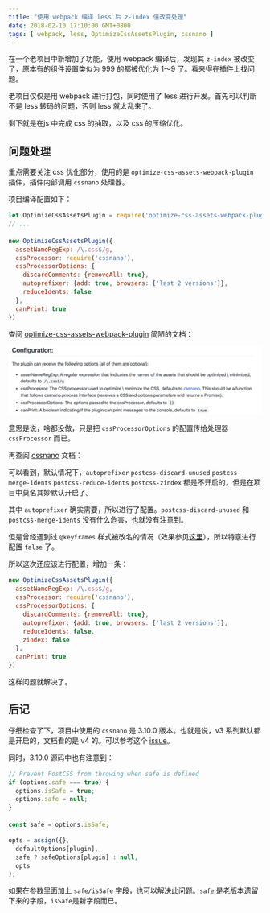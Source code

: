 ```yaml
---
title: "使用 webpack 编译 less 后 z-index 值改变处理"
date: 2018-02-10 17:10:00 GMT+0800
tags: [ webpack, less, OptimizeCssAssetsPlugin, cssnano ]
---
```


在一个老项目中新增加了功能，使用 webpack 编译后，发现其 `z-index` 被改变了，原本有的组件设置类似为 999 的都被优化为 1～9 了。看来得在插件上找问题。

老项目仅仅是用 webpack 进行打包，同时使用了 less 进行开发。首先可以判断不是 less 转码的问题，否则 less 就太乱来了。

剩下就是在js 中完成 css 的抽取，以及 css 的压缩优化。

<!-- truncate -->

## 问题处理

重点需要关注 css 优化部分，使用的是 `optimize-css-assets-webpack-plugin` 插件，插件内部调用 `cssnano` 处理器。

项目编译配置如下：

```js
let OptimizeCssAssetsPlugin = require('optimize-css-assets-webpack-plugin')
// ...

new OptimizeCssAssetsPlugin({
  assetNameRegExp: /\.css$/g,
  cssProcessor: require('cssnano'),
  cssProcessorOptions: {
    discardComments: {removeAll: true},
    autoprefixer: {add: true, browsers: ['last 2 versions']},
    reduceIdents: false
  },
  canPrint: true
})
```

查阅 [optimize-css-assets-webpack-plugin](https://github.com/NMFR/optimize-css-assets-webpack-plugin) 简陋的文档：

![image](./assets2018/2018-02-10-webpack-less.png)

意思是说，啥都没做，只是把 `cssProcessorOptions` 的配置传给处理器 `cssProcessor` 而已。

再查阅 [cssnano](http://cssnano.co/guides/optimisations/) 文档：

可以看到，默认情况下，`autoprefixer` `postcss-discard-unused` `postcss-merge-idents` `postcss-reduce-idents` `postcss-zindex` 都是不开启的，但是在项目中莫名其妙默认开启了。

其中 `autoprefixer` 确实需要，所以进行了配置。`postcss-discard-unused` 和 `postcss-merge-idents` 没有什么危害，也就没有注意到。

但是曾经遇到过 `@keyframes` 样式被改名的情况（效果参见[这里](http://cssnano.co/optimisations/reduceidents/)），所以特意进行配置 `false` 了。

所以这次还应该进行配置，增加一条：

```js
new OptimizeCssAssetsPlugin({
  assetNameRegExp: /\.css$/g,
  cssProcessor: require('cssnano'),
  cssProcessorOptions: {
    discardComments: {removeAll: true},
    autoprefixer: {add: true, browsers: ['last 2 versions']},
    reduceIdents: false,
    zindex: false
  },
  canPrint: true
})
```

这样问题就解决了。

## 后记

仔细检查了下，项目中使用的 `cssnano` 是 3.10.0 版本。也就是说，v3 系列默认都是开启的，文档看的是 v4 的。可以参考这个 [issue](https://github.com/ben-eb/cssnano/issues/358)。

同时，3.10.0 源码中也有注意到：

```js
// Prevent PostCSS from throwing when safe is defined
if (options.safe === true) {
  options.isSafe = true;
  options.safe = null;
}

const safe = options.isSafe;
```

```js
opts = assign({},
  defaultOptions[plugin],
  safe ? safeOptions[plugin] : null,
  opts
);
```

如果在参数里面加上 `safe/isSafe` 字段，也可以解决此问题。`safe` 是老版本遗留下来的字段，`isSafe`是新字段而已。
